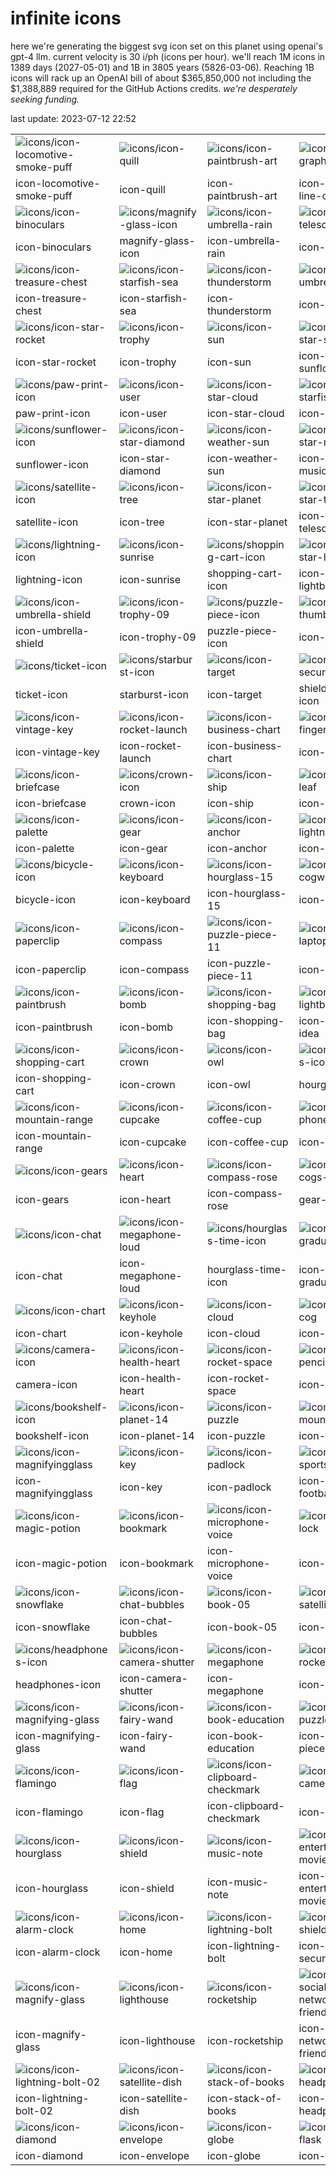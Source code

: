 # infinite icons

here we're generating the biggest svg icon set on this planet using openai's gpt-4 llm. current velocity is 30 i/ph (icons per hour). we'll reach 1M icons in 1389 days (2027-05-01) and 1B in 3805 years (5826-03-06). Reaching 1B icons will rack up an OpenAI bill of about $365,850,000 not including the $1,388,889 required for the GitHub Actions credits. _we're desperately seeking funding._

last update: 2023-07-12 22:52

|  |  |  |  |
| ---- | ---- | ---- | ---- |
| ![icons/icon-locomotive-smoke-puff](icons/icon-locomotive-smoke-puff.svg) | ![icons/icon-quill](icons/icon-quill.svg) | ![icons/icon-paintbrush-art](icons/icon-paintbrush-art.svg) | ![icons/icon-graph-line-chart](icons/icon-graph-line-chart.svg) 
| icon-locomotive-smoke-puff | icon-quill | icon-paintbrush-art | icon-graph-line-chart 
| ![icons/icon-binoculars](icons/icon-binoculars.svg) | ![icons/magnify-glass-icon](icons/magnify-glass-icon.svg) | ![icons/icon-umbrella-rain](icons/icon-umbrella-rain.svg) | ![icons/icon-telescope](icons/icon-telescope.svg) 
| icon-binoculars | magnify-glass-icon | icon-umbrella-rain | icon-telescope 
| ![icons/icon-treasure-chest](icons/icon-treasure-chest.svg) | ![icons/icon-starfish-sea](icons/icon-starfish-sea.svg) | ![icons/icon-thunderstorm](icons/icon-thunderstorm.svg) | ![icons/icon-umbrella](icons/icon-umbrella.svg) 
| icon-treasure-chest | icon-starfish-sea | icon-thunderstorm | icon-umbrella 
| ![icons/icon-star-rocket](icons/icon-star-rocket.svg) | ![icons/icon-trophy](icons/icon-trophy.svg) | ![icons/icon-sun](icons/icon-sun.svg) | ![icons/icon-star-sunflower](icons/icon-star-sunflower.svg) 
| icon-star-rocket | icon-trophy | icon-sun | icon-star-sunflower 
| ![icons/paw-print-icon](icons/paw-print-icon.svg) | ![icons/icon-user](icons/icon-user.svg) | ![icons/icon-star-cloud](icons/icon-star-cloud.svg) | ![icons/icon-starfish](icons/icon-starfish.svg) 
| paw-print-icon | icon-user | icon-star-cloud | icon-starfish 
| ![icons/sunflower-icon](icons/sunflower-icon.svg) | ![icons/icon-star-diamond](icons/icon-star-diamond.svg) | ![icons/icon-weather-sun](icons/icon-weather-sun.svg) | ![icons/icon-star-music-note](icons/icon-star-music-note.svg) 
| sunflower-icon | icon-star-diamond | icon-weather-sun | icon-star-music-note 
| ![icons/satellite-icon](icons/satellite-icon.svg) | ![icons/icon-tree](icons/icon-tree.svg) | ![icons/icon-star-planet](icons/icon-star-planet.svg) | ![icons/icon-star-telescope](icons/icon-star-telescope.svg) 
| satellite-icon | icon-tree | icon-star-planet | icon-star-telescope 
| ![icons/lightning-icon](icons/lightning-icon.svg) | ![icons/icon-sunrise](icons/icon-sunrise.svg) | ![icons/shopping-cart-icon](icons/shopping-cart-icon.svg) | ![icons/icon-star-lightbulb](icons/icon-star-lightbulb.svg) 
| lightning-icon | icon-sunrise | shopping-cart-icon | icon-star-lightbulb 
| ![icons/icon-umbrella-shield](icons/icon-umbrella-shield.svg) | ![icons/icon-trophy-09](icons/icon-trophy-09.svg) | ![icons/puzzle-piece-icon](icons/puzzle-piece-icon.svg) | ![icons/icon-thumbs-up](icons/icon-thumbs-up.svg) 
| icon-umbrella-shield | icon-trophy-09 | puzzle-piece-icon | icon-thumbs-up 
| ![icons/ticket-icon](icons/ticket-icon.svg) | ![icons/starburst-icon](icons/starburst-icon.svg) | ![icons/icon-target](icons/icon-target.svg) | ![icons/shield-security-icon](icons/shield-security-icon.svg) 
| ticket-icon | starburst-icon | icon-target | shield-security-icon 
| ![icons/icon-vintage-key](icons/icon-vintage-key.svg) | ![icons/icon-rocket-launch](icons/icon-rocket-launch.svg) | ![icons/icon-business-chart](icons/icon-business-chart.svg) | ![icons/icon-fingerprint](icons/icon-fingerprint.svg) 
| icon-vintage-key | icon-rocket-launch | icon-business-chart | icon-fingerprint 
| ![icons/icon-briefcase](icons/icon-briefcase.svg) | ![icons/crown-icon](icons/crown-icon.svg) | ![icons/icon-ship](icons/icon-ship.svg) | ![icons/icon-leaf](icons/icon-leaf.svg) 
| icon-briefcase | crown-icon | icon-ship | icon-leaf 
| ![icons/icon-palette](icons/icon-palette.svg) | ![icons/icon-gear](icons/icon-gear.svg) | ![icons/icon-anchor](icons/icon-anchor.svg) | ![icons/icon-lightning](icons/icon-lightning.svg) 
| icon-palette | icon-gear | icon-anchor | icon-lightning 
| ![icons/bicycle-icon](icons/bicycle-icon.svg) | ![icons/icon-keyboard](icons/icon-keyboard.svg) | ![icons/icon-hourglass-15](icons/icon-hourglass-15.svg) | ![icons/icon-cogwheel](icons/icon-cogwheel.svg) 
| bicycle-icon | icon-keyboard | icon-hourglass-15 | icon-cogwheel 
| ![icons/icon-paperclip](icons/icon-paperclip.svg) | ![icons/icon-compass](icons/icon-compass.svg) | ![icons/icon-puzzle-piece-11](icons/icon-puzzle-piece-11.svg) | ![icons/icon-laptop](icons/icon-laptop.svg) 
| icon-paperclip | icon-compass | icon-puzzle-piece-11 | icon-laptop 
| ![icons/icon-paintbrush](icons/icon-paintbrush.svg) | ![icons/icon-bomb](icons/icon-bomb.svg) | ![icons/icon-shopping-bag](icons/icon-shopping-bag.svg) | ![icons/icon-lightbulb-idea](icons/icon-lightbulb-idea.svg) 
| icon-paintbrush | icon-bomb | icon-shopping-bag | icon-lightbulb-idea 
| ![icons/icon-shopping-cart](icons/icon-shopping-cart.svg) | ![icons/icon-crown](icons/icon-crown.svg) | ![icons/icon-owl](icons/icon-owl.svg) | ![icons/hourglass-icon](icons/hourglass-icon.svg) 
| icon-shopping-cart | icon-crown | icon-owl | hourglass-icon 
| ![icons/icon-mountain-range](icons/icon-mountain-range.svg) | ![icons/icon-cupcake](icons/icon-cupcake.svg) | ![icons/icon-coffee-cup](icons/icon-coffee-cup.svg) | ![icons/icon-phone](icons/icon-phone.svg) 
| icon-mountain-range | icon-cupcake | icon-coffee-cup | icon-phone 
| ![icons/icon-gears](icons/icon-gears.svg) | ![icons/icon-heart](icons/icon-heart.svg) | ![icons/icon-compass-rose](icons/icon-compass-rose.svg) | ![icons/gear-cogs-icon](icons/gear-cogs-icon.svg) 
| icon-gears | icon-heart | icon-compass-rose | gear-cogs-icon 
| ![icons/icon-chat](icons/icon-chat.svg) | ![icons/icon-megaphone-loud](icons/icon-megaphone-loud.svg) | ![icons/hourglass-time-icon](icons/hourglass-time-icon.svg) | ![icons/icon-graduation-cap](icons/icon-graduation-cap.svg) 
| icon-chat | icon-megaphone-loud | hourglass-time-icon | icon-graduation-cap 
| ![icons/icon-chart](icons/icon-chart.svg) | ![icons/icon-keyhole](icons/icon-keyhole.svg) | ![icons/icon-cloud](icons/icon-cloud.svg) | ![icons/icon-cog](icons/icon-cog.svg) 
| icon-chart | icon-keyhole | icon-cloud | icon-cog 
| ![icons/camera-icon](icons/camera-icon.svg) | ![icons/icon-health-heart](icons/icon-health-heart.svg) | ![icons/icon-rocket-space](icons/icon-rocket-space.svg) | ![icons/icon-pencil](icons/icon-pencil.svg) 
| camera-icon | icon-health-heart | icon-rocket-space | icon-pencil 
| ![icons/bookshelf-icon](icons/bookshelf-icon.svg) | ![icons/icon-planet-14](icons/icon-planet-14.svg) | ![icons/icon-puzzle](icons/icon-puzzle.svg) | ![icons/icon-mountain](icons/icon-mountain.svg) 
| bookshelf-icon | icon-planet-14 | icon-puzzle | icon-mountain 
| ![icons/icon-magnifyingglass](icons/icon-magnifyingglass.svg) | ![icons/icon-key](icons/icon-key.svg) | ![icons/icon-padlock](icons/icon-padlock.svg) | ![icons/icon-sports-football](icons/icon-sports-football.svg) 
| icon-magnifyingglass | icon-key | icon-padlock | icon-sports-football 
| ![icons/icon-magic-potion](icons/icon-magic-potion.svg) | ![icons/icon-bookmark](icons/icon-bookmark.svg) | ![icons/icon-microphone-voice](icons/icon-microphone-voice.svg) | ![icons/icon-lock](icons/icon-lock.svg) 
| icon-magic-potion | icon-bookmark | icon-microphone-voice | icon-lock 
| ![icons/icon-snowflake](icons/icon-snowflake.svg) | ![icons/icon-chat-bubbles](icons/icon-chat-bubbles.svg) | ![icons/icon-book-05](icons/icon-book-05.svg) | ![icons/icon-satellite](icons/icon-satellite.svg) 
| icon-snowflake | icon-chat-bubbles | icon-book-05 | icon-satellite 
| ![icons/headphones-icon](icons/headphones-icon.svg) | ![icons/icon-camera-shutter](icons/icon-camera-shutter.svg) | ![icons/icon-megaphone](icons/icon-megaphone.svg) | ![icons/icon-rocket](icons/icon-rocket.svg) 
| headphones-icon | icon-camera-shutter | icon-megaphone | icon-rocket 
| ![icons/icon-magnifying-glass](icons/icon-magnifying-glass.svg) | ![icons/icon-fairy-wand](icons/icon-fairy-wand.svg) | ![icons/icon-book-education](icons/icon-book-education.svg) | ![icons/icon-puzzle-piece](icons/icon-puzzle-piece.svg) 
| icon-magnifying-glass | icon-fairy-wand | icon-book-education | icon-puzzle-piece 
| ![icons/icon-flamingo](icons/icon-flamingo.svg) | ![icons/icon-flag](icons/icon-flag.svg) | ![icons/icon-clipboard-checkmark](icons/icon-clipboard-checkmark.svg) | ![icons/icon-camera](icons/icon-camera.svg) 
| icon-flamingo | icon-flag | icon-clipboard-checkmark | icon-camera 
| ![icons/icon-hourglass](icons/icon-hourglass.svg) | ![icons/icon-shield](icons/icon-shield.svg) | ![icons/icon-music-note](icons/icon-music-note.svg) | ![icons/icon-entertainment-movie](icons/icon-entertainment-movie.svg) 
| icon-hourglass | icon-shield | icon-music-note | icon-entertainment-movie 
| ![icons/icon-alarm-clock](icons/icon-alarm-clock.svg) | ![icons/icon-home](icons/icon-home.svg) | ![icons/icon-lightning-bolt](icons/icon-lightning-bolt.svg) | ![icons/icon-shield-security](icons/icon-shield-security.svg) 
| icon-alarm-clock | icon-home | icon-lightning-bolt | icon-shield-security 
| ![icons/icon-magnify-glass](icons/icon-magnify-glass.svg) | ![icons/icon-lighthouse](icons/icon-lighthouse.svg) | ![icons/icon-rocketship](icons/icon-rocketship.svg) | ![icons/icon-social-networking-friend](icons/icon-social-networking-friend.svg) 
| icon-magnify-glass | icon-lighthouse | icon-rocketship | icon-social-networking-friend 
| ![icons/icon-lightning-bolt-02](icons/icon-lightning-bolt-02.svg) | ![icons/icon-satellite-dish](icons/icon-satellite-dish.svg) | ![icons/icon-stack-of-books](icons/icon-stack-of-books.svg) | ![icons/icon-headphones](icons/icon-headphones.svg) 
| icon-lightning-bolt-02 | icon-satellite-dish | icon-stack-of-books | icon-headphones 
| ![icons/icon-diamond](icons/icon-diamond.svg) | ![icons/icon-envelope](icons/icon-envelope.svg) | ![icons/icon-globe](icons/icon-globe.svg) | ![icons/icon-flask](icons/icon-flask.svg) 
| icon-diamond | icon-envelope | icon-globe | icon-flask 

